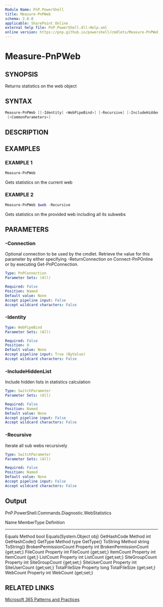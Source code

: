 ```yaml
---
Module Name: PnP.PowerShell
title: Measure-PnPWeb
schema: 2.0.0
applicable: SharePoint Online
external help file: PnP.PowerShell.dll-Help.xml
online version: https://pnp.github.io/powershell/cmdlets/Measure-PnPWeb.html
---
```

 
# Measure-PnPWeb

## SYNOPSIS
Returns statistics on the web object

## SYNTAX

```powershell
Measure-PnPWeb [[-Identity] <WebPipeBind>] [-Recursive] [-IncludeHiddenList] [-Connection <PnPConnection>]
 [<CommonParameters>]
```

## DESCRIPTION

## EXAMPLES

### EXAMPLE 1
```powershell
Measure-PnPWeb
```

Gets statistics on the current web

### EXAMPLE 2
```powershell
Measure-PnPWeb $web -Recursive
```

Gets statistics on the provided web including all its subwebs

## PARAMETERS

### -Connection
Optional connection to be used by the cmdlet. Retrieve the value for this parameter by either specifying -ReturnConnection on Connect-PnPOnline or by executing Get-PnPConnection.

```yaml
Type: PnPConnection
Parameter Sets: (All)

Required: False
Position: Named
Default value: None
Accept pipeline input: False
Accept wildcard characters: False
```

### -Identity

```yaml
Type: WebPipeBind
Parameter Sets: (All)

Required: False
Position: 0
Default value: None
Accept pipeline input: True (ByValue)
Accept wildcard characters: False
```

### -IncludeHiddenList
Include hidden lists in statistics calculation

```yaml
Type: SwitchParameter
Parameter Sets: (All)

Required: False
Position: Named
Default value: None
Accept pipeline input: False
Accept wildcard characters: False
```

### -Recursive
Iterate all sub webs recursively

```yaml
Type: SwitchParameter
Parameter Sets: (All)

Required: False
Position: Named
Default value: None
Accept pipeline input: False
Accept wildcard characters: False
```

## Output
PnP.PowerShell.Commands.Diagnostic.WebStatistics

Name                  MemberType Definition
----                  ---------- ----------
Equals                Method     bool Equals(System.Object obj)
GetHashCode           Method     int GetHashCode()
GetType               Method     type GetType()
ToString              Method     string ToString()
BrokenPermissionCount Property   int BrokenPermissionCount {get;set;}
FileCount             Property   int FileCount {get;set;}
ItemCount             Property   int ItemCount {get;}
ListCount             Property   int ListCount {get;set;}
SiteGroupCount        Property   int SiteGroupCount {get;set;}
SiteUserCount         Property   int SiteUserCount {get;set;}
TotalFileSize         Property   long TotalFileSize {get;set;}
WebCount              Property   int WebCount {get;set;}

## RELATED LINKS

[Microsoft 365 Patterns and Practices](https://aka.ms/m365pnp)

